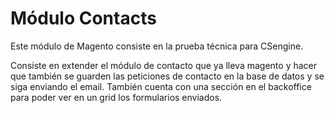 # Módulo Contacts

Este módulo de Magento consiste en la prueba técnica para CSengine.

Consiste en extender el módulo de contacto que ya lleva magento y hacer que también se guarden las peticiones de contacto en la base de datos y se siga enviando el email. También cuenta con una sección en el backoffice para poder ver en un grid los formularios enviados.
